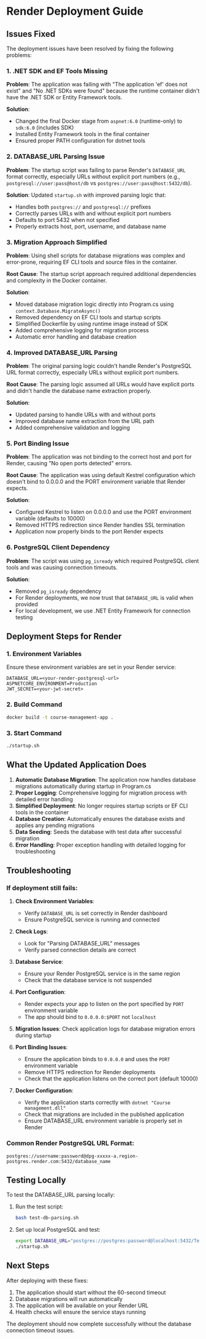 # Render Deployment Guide

## Issues Fixed

The deployment issues have been resolved by fixing the following problems:

### 1. .NET SDK and EF Tools Missing
**Problem**: The application was failing with "The application 'ef' does not exist" and "No .NET SDKs were found" because the runtime container didn't have the .NET SDK or Entity Framework tools.

**Solution**: 
- Changed the final Docker stage from `aspnet:6.0` (runtime-only) to `sdk:6.0` (includes SDK)
- Installed Entity Framework tools in the final container
- Ensured proper PATH configuration for dotnet tools

### 2. DATABASE_URL Parsing Issue
**Problem**: The startup script was failing to parse Render's `DATABASE_URL` format correctly, especially URLs without explicit port numbers (e.g., `postgresql://user:pass@host/db` vs `postgres://user:pass@host:5432/db`).

**Solution**: Updated `startup.sh` with improved parsing logic that:
- Handles both `postgres://` and `postgresql://` prefixes
- Correctly parses URLs with and without explicit port numbers
- Defaults to port 5432 when not specified
- Properly extracts host, port, username, and database name

### 3. Migration Approach Simplified
**Problem**: Using shell scripts for database migrations was complex and error-prone, requiring EF CLI tools and source files in the container.

**Root Cause**: The startup script approach required additional dependencies and complexity in the Docker container.

**Solution**:
- Moved database migration logic directly into Program.cs using `context.Database.MigrateAsync()`
- Removed dependency on EF CLI tools and startup scripts
- Simplified Dockerfile by using runtime image instead of SDK
- Added comprehensive logging for migration process
- Automatic error handling and database creation

### 4. Improved DATABASE_URL Parsing
**Problem**: The original parsing logic couldn't handle Render's PostgreSQL URL format correctly, especially URLs without explicit port numbers.

**Root Cause**: The parsing logic assumed all URLs would have explicit ports and didn't handle the database name extraction properly.

**Solution**:
- Updated parsing to handle URLs with and without ports
- Improved database name extraction from the URL path
- Added comprehensive validation and logging

### 5. Port Binding Issue
**Problem**: The application was not binding to the correct host and port for Render, causing "No open ports detected" errors.

**Root Cause**: The application was using default Kestrel configuration which doesn't bind to 0.0.0.0 and the PORT environment variable that Render expects.

**Solution**:
- Configured Kestrel to listen on 0.0.0.0 and use the PORT environment variable (defaults to 10000)
- Removed HTTPS redirection since Render handles SSL termination
- Application now properly binds to the port Render expects

### 6. PostgreSQL Client Dependency
**Problem**: The script was using `pg_isready` which required PostgreSQL client tools and was causing connection timeouts.

**Solution**: 
- Removed `pg_isready` dependency
- For Render deployments, we now trust that `DATABASE_URL` is valid when provided
- For local development, we use .NET Entity Framework for connection testing

## Deployment Steps for Render

### 1. Environment Variables
Ensure these environment variables are set in your Render service:

```
DATABASE_URL=<your-render-postgresql-url>
ASPNETCORE_ENVIRONMENT=Production
JWT_SECRET=<your-jwt-secret>
```

### 2. Build Command
```bash
docker build -t course-management-app .
```

### 3. Start Command
```bash
./startup.sh
```

## What the Updated Application Does

1. **Automatic Database Migration**: The application now handles database migrations automatically during startup in Program.cs
2. **Proper Logging**: Comprehensive logging for migration process with detailed error handling
3. **Simplified Deployment**: No longer requires startup scripts or EF CLI tools in the container
4. **Database Creation**: Automatically ensures the database exists and applies any pending migrations
5. **Data Seeding**: Seeds the database with test data after successful migration
6. **Error Handling**: Proper exception handling with detailed logging for troubleshooting

## Troubleshooting

### If deployment still fails:

1. **Check Environment Variables**:
   - Verify `DATABASE_URL` is set correctly in Render dashboard
   - Ensure PostgreSQL service is running and connected

2. **Check Logs**:
   - Look for "Parsing DATABASE_URL" messages
   - Verify parsed connection details are correct

3. **Database Service**:
   - Ensure your Render PostgreSQL service is in the same region
   - Check that the database service is not suspended

4. **Port Configuration**:
   - Render expects your app to listen on the port specified by `PORT` environment variable
   - The app should bind to `0.0.0.0:$PORT` not `localhost`

5. **Migration Issues**: Check application logs for database migration errors during startup

6. **Port Binding Issues**:
   - Ensure the application binds to `0.0.0.0` and uses the `PORT` environment variable
   - Remove HTTPS redirection for Render deployments
   - Check that the application listens on the correct port (default 10000)

7. **Docker Configuration**:
   - Verify the application starts correctly with `dotnet "Course management.dll"`
   - Check that migrations are included in the published application
   - Ensure DATABASE_URL environment variable is properly set in Render

### Common Render PostgreSQL URL Format:
```
postgres://username:password@dpg-xxxxx-a.region-postgres.render.com:5432/database_name
```

## Testing Locally

To test the DATABASE_URL parsing locally:

1. Run the test script:
   ```bash
   bash test-db-parsing.sh
   ```

2. Set up local PostgreSQL and test:
   ```bash
   export DATABASE_URL="postgres://postgres:password@localhost:5432/Techfrontio"
   ./startup.sh
   ```

## Next Steps

After deploying with these fixes:

1. The application should start without the 60-second timeout
2. Database migrations will run automatically
3. The application will be available on your Render URL
4. Health checks will ensure the service stays running

The deployment should now complete successfully without the database connection timeout issues.